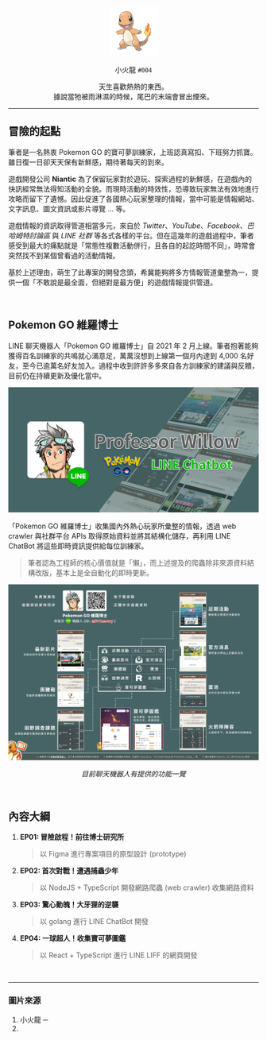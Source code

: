 <p align="center">
    <img src="./cover.png" width="100" />
</p>

<p align="center">
    小火龍 <code>#004</code>
</p>

<p align="center">
    天生喜歡熱熱的東西。<br>據說當牠被雨淋濕的時候，尾巴的末端會冒出煙來。
</p>

---

## 冒險的起點

筆者是一名熱衷 Pokemon GO 的寶可夢訓練家，上班認真寫扣、下班努力抓寶。雖日復一日卻天天保有新鮮感，期待著每天的到來。

遊戲開發公司 **Niantic** 為了保留玩家對於遊玩、探索過程的新鮮感，在遊戲內的快訊經常無法得知活動的全貌。而現時活動的時效性，恐導致玩家無法有效地進行攻略而留下了遺憾。因此促進了各國熱心玩家整理的情報，當中可能是情報網站、文字訊息、圖文資訊或影片導覽 ... 等。

遊戲情報的資訊取得管道相當多元，來自於 *Twitter*、*YouTube*、*Facebook*、*巴哈姆特討論區* 與 *LINE 社群* 等各式各樣的平台。但在這幾年的遊戲過程中，筆者感受到最大的痛點就是「常態性複數活動併行，且各自的起訖時間不同」，時常會突然找不到某個曾看過的活動情報。

基於上述理由，萌生了此專案的開發念頭，希冀能夠將多方情報管道彙整為一，提供一個「不敢說是最全面，但絕對是最方便」的遊戲情報提供管道。

<br>

## Pokemon GO 維羅博士

LINE 聊天機器人「Pokemon GO 維羅博士」自 2021 年 2 月上線。筆者抱著能夠獲得百名訓練家的共鳴就心滿意足，萬萬沒想到上線第一個月內達到 4,000 名好友，至今已逾萬名好友加入。過程中收到許許多多來自各方訓練家的建議與反饋，目前仍在持續更新及優化當中。

![](./banner.png)

「Pokemon GO 維羅博士」收集國內外熱心玩家所彙整的情報，透過 web crawler 與社群平台 APIs 取得原始資料並將其結構化儲存，再利用 LINE ChatBot 將這些即時資訊提供給每位訓練家。

> 筆者認為工程師的核心價值就是「懶」，而上述提及的爬蟲除非來源資料結構改版，基本上是全自動化的即時更新。

![](./features.png)
<p align="center">
    <i>目前聊天機器人有提供的功能一覽</i>
</p>

<br>

## 內容大綱

1. **EP01: 冒險啟程！前往博士研究所** 
    > 以 Figma 進行專案項目的原型設計 (prototype)
2. **EP02: 首次對戰！遭遇捕蟲少年**
    > 以 NodeJS + TypeScript 開發網路爬蟲 (web crawler) 收集網路資料
3. **EP03: 驚心動魄！大牙狸的逆襲**
    > 以 golang 進行 LINE ChatBot 開發
4. **EP04: 一球超人！收集寶可夢圖鑑**
    > 以 React + TypeScript 進行 LINE LIFF 的網頁開發

<br>

---

### 圖片來源

1. 小火龍 ─ 
2. 
